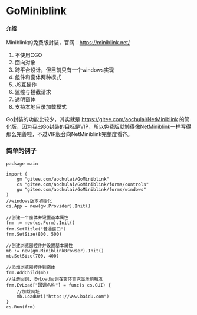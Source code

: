 # GoMiniblink

#### 介绍
Miniblink的免费版封装，官网：https://miniblink.net/

1.  不使用CGO
2.  面向对象
3.  跨平台设计，但目前只有一个windows实现
4.  组件和窗体两种模式
5.  JS互操作
6.  监控与拦截请求
7.  透明窗体
8.  支持本地目录加载模式

Go封装的功能比较少，其实就是 https://gitee.com/aochulai/NetMiniblink 的简化版，因为我出Go封装的目标是VIP，所以免费版就懒得像NetMiniblink一样写得那么完善啦，不过VIP版会向NetMiniblink完整度看齐。

### 简单的例子
    package main
    
    import (
    	gm "gitee.com/aochulai/GoMiniblink"
    	cs "gitee.com/aochulai/GoMiniblink/forms/controls"
    	gw "gitee.com/aochulai/GoMiniblink/forms/windows"
    )
    //windows版本初始化
    cs.App = new(gw.Provider).Init()
    
	//创建一个窗体并设置基本属性
	frm := new(cs.Form).Init()
	frm.SetTitle("普通窗口")
	frm.SetSize(800, 500)
	
    //创建浏览器控件并设置基本属性
	mb := new(gm.MiniblinkBrowser).Init()
	mb.SetSize(700, 400)
	
	//添加浏览器控件到窗体
	frm.AddChild(mb)
	//注册回调, EvLoad回调在窗体首次显示前触发
	frm.EvLoad["回调名称"] = func(s cs.GUI) {
	    //加载网址
	    mb.LoadUri("https://www.baidu.com")
	}
	cs.Run(frm)